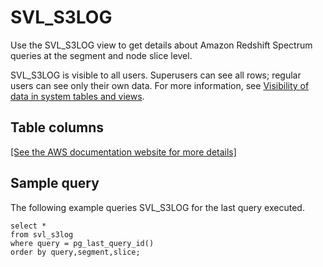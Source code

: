 # SVL\_S3LOG<a name="r_SVL_S3LOG"></a>

Use the SVL\_S3LOG view to get details about Amazon Redshift Spectrum queries at the segment and node slice level\.

SVL\_S3LOG is visible to all users\. Superusers can see all rows; regular users can see only their own data\. For more information, see [Visibility of data in system tables and views](c_visibility-of-data.md)\.

## Table columns<a name="r_SVL_S3LOG-table-columns"></a>

[\[See the AWS documentation website for more details\]](http://docs.aws.amazon.com/redshift/latest/dg/r_SVL_S3LOG.html)

## Sample query<a name="r_SVL_S3LOG-sample-query"></a>

The following example queries SVL\_S3LOG for the last query executed\.

```
select * 
from svl_s3log 
where query = pg_last_query_id() 
order by query,segment,slice;
```